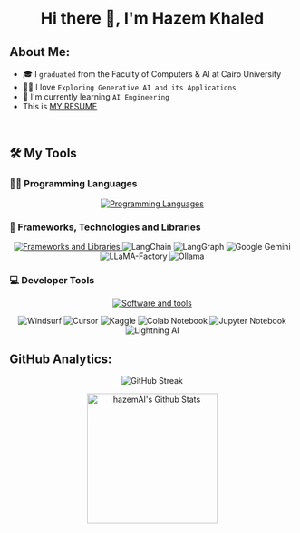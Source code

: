<!-- My Name -->
<h1 align="center">Hi there 👋, I'm Hazem Khaled</h1>


## About Me:

- 🎓 I `graduated` from the Faculty of Computers & AI at Cairo University
- 👨‍💻 I love `Exploring Generative AI and its Applications`
- 🔭 I'm currently learning `AI Engineering`
- This is <a href="https://drive.google.com/file/d/1vlNSCwerIGg98m5-XnqfjkZ-v53WndBL/view?usp=drive_link">MY RESUME<a>
<br>

## 🛠️ My Tools

### 👨‍💻 Programming Languages

<p align="center">
  <a href="https://skillicons.dev">
    <img src="https://skillicons.dev/icons?i=python,javascript,java,cpp" alt="Programming Languages"/>
  </a>
</p>

### 🧰 Frameworks, Technologies and Libraries

<p align="center">
  <a href="https://skillicons.dev">
    <img src="https://skillicons.dev/icons?i=pytorch,tensorflow,opencv,mongodb,postgres,fastapi" alt="Frameworks and Libraries"/>
  </a>
	
<img alt="LangChain" src="https://img.shields.io/badge/LangChain-ffffff?logo=langchain&logoColor=green">
<img alt="LangGraph" src="https://img.shields.io/badge/LangGraph-0A0A0A.svg?logo=langgraph&logoColor=white">
<img alt="Google Gemini" src="https://img.shields.io/badge/Google%20Gemini-886FBF?logo=googlegemini&logoColor=white">
<img alt="LLaMA-Factory" src="https://img.shields.io/badge/LLaMA--Factory-3C3C3C.svg?logo=llama&logoColor=white">
<img alt="Ollama" src="https://img.shields.io/badge/-Ollama-000000?style=flat&logo=ollama&logoColor=white">
</p>

### 💻 Developer Tools

<p align="center">
	<a href="https://skillicons.dev">
		<img src="https://skillicons.dev/icons?i=windows,linux,git,github,docker,vscode" alt="Software and tools"/>
	</a>
</p>

<p align="center">
	<img alt="Windsurf" src="https://img.shields.io/badge/Windsurf-white.svg?style=for-the-badge&logoColor=black">
	<img alt="Cursor" src="https://img.shields.io/badge/Cursor-1C1E21.svg?logo=cursor&logoColor=white">
	<img alt="Kaggle" src="https://img.shields.io/badge/Kaggle-20BEFF.svg?logo=kaggle&logoColor=white&style=for-the-badge">
	<img alt="Colab Notebook" src="https://img.shields.io/badge/colab-notebook-yellow">
	<img alt="Jupyter Notebook" src="https://img.shields.io/badge/jupyter-%23FA0F00.svg?logo=jupyter&logoColor=white">
	<img alt="Lightning AI" src="https://img.shields.io/badge/Lightning%20AI-792EE5.svg?logo=lightning&logoColor=white">
</p>

<!-- ## My Repositories

<a href="https://github.com/hazemAI/Deep-Facial-Recognition">
  <img align="center" src="https://github-readme-stats-sigma-five.vercel.app/api/pin/?username=hazemAI&repo=Deep-Facial-Recognition&theme=radical" />
</a>

<a href="https://github.com/hazemAI/idea_paraphrase_refinement">
  <img align="center" src="https://github-readme-stats-sigma-five.vercel.app/api/pin/?username=hazemAI&repo=idea_paraphrase_refinement&theme=radical" />
</a>

<a href="https://github.com/Fawzy-AI-Explorer/Quiz-Generator">
  <img align="center" src="https://github-readme-stats-sigma-five.vercel.app/api/pin/?username=Fawzy-AI-Explorer&repo=Quiz-Generator&theme=radical" />
</a>

<a href="https://github.com/hazemAI/micrograd">
  <img align="center" src="https://github-readme-stats-sigma-five.vercel.app/api/pin/?username=hazemAI&repo=micrograd&theme=radical" />
</a>

<a href="https://github.com/hazemAI/Market-Price-Prediction">
  <img align="center" src="https://github-readme-stats-sigma-five.vercel.app/api/pin/?username=hazemAI&repo=Market-Price-Prediction&theme=radical" />
</a>

<a href="https://github.com/hazemAI/Market-Price-Prediction">
  <img align="center" src="https://github-readme-stats-sigma-five.vercel.app/api/pin/?username=hazemAI&repo=Market-Price-Prediction&theme=radical" />
</a>

<a href="https://github.com/hazemAI/Disease-Prediction">
  <img align="center" src="https://github-readme-stats-sigma-five.vercel.app/api/pin/?username=hazemAI&repo=Disease-Prediction&theme=radical" />
</a>

<a href="https://github.com/hazemAI/Logistic_Regression-Breast_Cancer_Diagnostic">
  <img align="center" src="https://github-readme-stats-sigma-five.vercel.app/api/pin/?username=hazemAI&repo=Logistic_Regression-Breast_Cancer_Diagnostic&theme=radical" />
</a>

<a href="https://github.com/hazemAI/Linear_Regression-E-commerce">
  <img align="center" src="https://github-readme-stats-sigma-five.vercel.app/api/pin/?username=hazemAI&repo=Linear_Regression-E-commerce&theme=radical" />
</a>

<a href="https://github.com/hazemAI/printf">
  <img align="center" src="https://github-readme-stats-sigma-five.vercel.app/api/pin/?username=hazemAI&repo=printf&theme=chartreuse-dark" />
</a> -->



## GitHub Analytics:

<p align="center"><img src="https://streak-stats.demolab.com?user=hazemAI&theme=highcontrast" alt="GitHub Streak" /
</p>

<p align="center">
	<img alt="hazemAI's Github Stats" src="https://github-readme-stats.vercel.app/api?username=hazemAI&show_icons=true&count_private=true&locale=en&theme=dark&layout=compact" height="230px"/>
</p>

